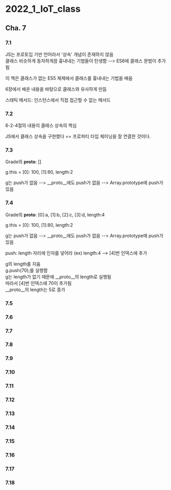 # 2022_1_IoT_class

## Cha. 7


### 7.1
JS는 프로토입 기반 언어라서 '상속' 개념이 존재하지 않음  
클래스 비슷하게 동자하게끔 흉내내는 기법들이 탄생함  -->  ES6에 클래스 문법이 추가됨  

이 책은 클래스가 없는 ES5 체제에서 클래스를 흉내내는 기법을 배움  


6장에서 배운 내용을 바탕으로 클래스와 유사하게 만듬  


스태틱 메서드: 인스턴스에서 직접 접근할 수 없는 메서드  


### 7.2 
6-2-4절의 내용이 클래스 상속의 핵심  

JS에서 클래스 상속을 구현했다 == 프로퍼티 타입 체이닝을 잘 연결한 것이다.  


### 7.3
Grade의 __proto__: []  

g.this = [0]: 100, [1]:80, length:2  
 
g는 push가 없음 -->  __proto__에도 push가 없음  -->  Array.prototype에 push가 있음  


### 7.4
Grade의 __proto__: [0]:a, [1]:b, [2]:c, [3]:d, length:4  

g.this = [0]: 100, [1]:80, length:2  

g는 push가 없음 -->  __proto__에도 push가 없음  -->  Array.prototype에 push가 있음  

push: length 자리에 인자를 넣어라 (ex) length:4 --> [4]번 인덱스에 추가  

g의 length를 지움  
g.push(70);를 실행함  
g는 length가 없기 때문에 __proto__의 length로 실행됨  
따라서 [4]번 인덱스에 70이 추가됨  
__proto__의 length는 5로 증가  

### 7.5


### 7.6


### 7.7



### 7.8



### 7.9



### 7.10



### 7.11



### 7.12
  

### 7.13


### 7.14


### 7.15


### 7.16


### 7.17



### 7.18


